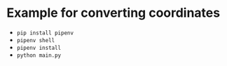 # Example for converting coordinates
- `pip install pipenv`
- `pipenv shell`
- `pipenv install`
- `python main.py`
